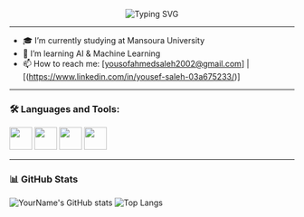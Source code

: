 <p align="center">
  <img src="https://readme-typing-svg.demolab.com?font=Fira+Code&weight=500&pause=1000&center=true&vCenter=true&width=435&lines=Hi+%F0%9F%91%8B%2C+I'm+Yousef+Ahmed;Ai+Machine+Learning+Engineer+from+Egypt" alt="Typing SVG" />
</p>

---

- 🎓 I’m currently studying at Mansoura University
- 🧠 I’m learning AI & Machine Learning
- 📫 How to reach me: [yousofahmedsaleh2002@gmail.com] | [(https://www.linkedin.com/in/yousef-saleh-03a675233/)]

---

### 🛠️ Languages and Tools:

<p align="left">
  <img src="https://cdn.jsdelivr.net/gh/devicons/devicon/icons/python/python-original.svg" width="40"/>
  <img src="https://cdn.jsdelivr.net/gh/devicons/devicon/icons/tensorflow/tensorflow-original.svg" width="40"/>
  <img src="https://cdn.jsdelivr.net/gh/devicons/devicon/icons/opencv/opencv-original.svg" width="40"/>
  <img src="https://cdn.jsdelivr.net/gh/devicons/devicon/icons/git/git-original.svg" width="40"/>
  <!-- Add more icons as needed -->
</p>

---

### 📊 GitHub Stats

![YourName's GitHub stats](https://github-readme-stats.vercel.app/api?username=YourUsername&show_icons=true&theme=tokyonight)
![Top Langs](https://github-readme-stats.vercel.app/api/top-langs/?username=YourUsername&layout=compact&theme=tokyonight)

